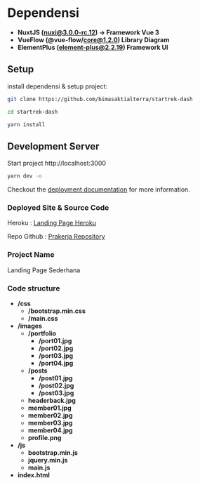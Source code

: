 # Dependensi

* **NuxtJS (nuxi@3.0.0-rc.12) → Framework Vue 3**
* **VueFlow (@vue-flow/core@1.2.0) Library Diagram**
* **ElementPlus (element-plus@2.2.19) Framework UI**

## Setup

install dependensi & setup project:

```bash
git clone https://github.com/bimasaktialterra/startrek-dash

cd startrek-dash

yarn install
```

## Development Server

Start project http://localhost:3000

```bash
yarn dev -o
```

Checkout the [deployment documentation](https://v3.nuxtjs.org/guide/deploy/presets) for more information.




### Deployed Site & Source Code
Heroku : [Landing Page Heroku](http://landing-zidni.herokuapp.com/)

Repo Github : [Prakerja Repository](https://github.com/zidni-bwi/prakerja)

### Project Name
Landing Page Sederhana

### Code structure

* **/css**
  + **/bootstrap.min.css**
  + **/main.css**
* **/images**
  + **/portfolio**
    + **/port01.jpg**
    + **/port02.jpg**
    + **/port03.jpg**
    + **/port04.jpg**
  + **/posts**
    + **/post01.jpg**
    + **/post02.jpg**
    + **/post03.jpg**
  + **headerback.jpg**
  + **member01.jpg**
  + **member02.jpg**
  + **member03.jpg**
  + **member04.jpg**
  + **profile.png**
* **/js**
  + **bootstrap.min.js**
  + **jquery.min.js**
  + **main.js**
* **index.html**

